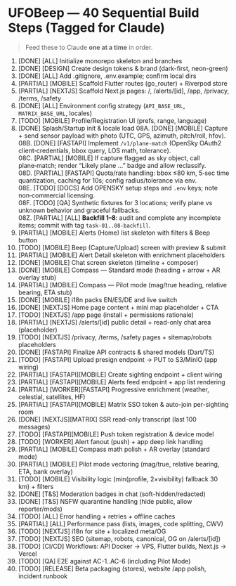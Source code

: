 # UFOBeep — 40 Sequential Build Steps (Tagged for Claude)

> Feed these to Claude **one at a time** in order.

01. [DONE] [ALL] Initialize monorepo skeleton and branches  
02. [DONE] [DESIGN] Create design tokens & brand (dark-first, neon-green)  
03. [DONE] [ALL] Add .gitignore, .env.example; confirm local dirs  
04. [PARTIAL] [MOBILE] Scaffold Flutter routes (go_router) + Riverpod store  
05. [PARTIAL] [NEXTJS] Scaffold Next.js pages: /, /alerts/[id], /app, /privacy, /terms, /safety  
06. [DONE] [ALL] Environment config strategy (`API_BASE_URL`, `MATRIX_BASE_URL`, locales)  
07. [TODO] [MOBILE] Profile/Registration UI (prefs, range, language)  
08. [DONE] Splash/Startup init & locale load
08A. [DONE] [MOBILE] Capture + send sensor payload with photo (UTC, GPS, azimuth, pitch/roll, hfov).  
08B. [DONE] [FASTAPI] Implement `/v1/plane-match` (OpenSky OAuth2 client‑credentials, bbox query, LOS math, tolerance).  
08C. [PARTIAL] [MOBILE] If capture flagged as sky object, call plane‑match; render “Likely plane …” badge and allow reclassify.  
08D. [PARTIAL] [FASTAPI] Quota/rate handling: bbox ≤80 km, 5‑sec time quantization, caching for 10s; config radius/tolerance via env.  
08E. [TODO] [DOCS] Add OPENSKY setup steps and `.env` keys; note non‑commercial licensing.  
08F. [TODO] [QA] Synthetic fixtures for 3 locations; verify plane vs unknown behavior and graceful fallbacks.  
08Z. [PARTIAL] [ALL] **Backfill 1–8**: audit and complete any incomplete items; commit with tag `task-01..08-backfill`.  
09. [PARTIAL] [MOBILE] Alerts (Home) list skeleton with filters & Beep button  
10. [TODO] [MOBILE] Beep (Capture/Upload) screen with preview & submit  
11. [PARTIAL] [MOBILE] Alert Detail skeleton with enrichment placeholders  
12. [DONE] [MOBILE] Chat screen skeleton (timeline + composer)  
13. [DONE] [MOBILE] Compass — Standard mode (heading + arrow + AR overlay stub)  
14. [PARTIAL] [MOBILE] Compass — Pilot mode (mag/true heading, relative bearing, ETA stub)  
15. [DONE] [MOBILE] i18n packs EN/ES/DE and live switch  
16. [DONE] [NEXTJS] Home page content + mini map placeholder + CTA  
17. [TODO] [NEXTJS] /app page (install + permissions rationale)  
18. [PARTIAL] [NEXTJS] /alerts/[id] public detail + read-only chat area (placeholder)  
19. [TODO] [NEXTJS] /privacy, /terms, /safety pages + sitemap/robots placeholders  
20. [DONE] [FASTAPI] Finalize API contracts & shared models (Dart/TS)  
21. [TODO] [FASTAPI] Upload presign endpoint → PUT to S3/MinIO (app wiring)  
22. [PARTIAL] [FASTAPI][MOBILE] Create sighting endpoint + client wiring  
23. [PARTIAL] [FASTAPI][MOBILE] Alerts feed endpoint + app list rendering  
24. [PARTIAL] [WORKER][FASTAPI] Progressive enrichment (weather, celestial, satellites, HF)  
25. [PARTIAL] [FASTAPI][MOBILE] Matrix SSO token & auto-join per-sighting room  
26. [DONE] [NEXTJS][MATRIX] SSR read-only transcript (last 100 messages)  
27. [TODO] [FASTAPI][MOBILE] Push token registration & device model  
28. [TODO] [WORKER] Alert fanout (push) + app deep link handling  
29. [PARTIAL] [MOBILE] Compass math polish + AR overlay (standard mode)  
30. [PARTIAL] [MOBILE] Pilot mode vectoring (mag/true, relative bearing, ETA, bank overlay)  
31. [TODO] [MOBILE] Visibility logic (min(profile, 2×visibility) fallback 30 km) + filters  
32. [DONE] [T&S] Moderation badges in chat (soft-hidden/redacted)  
33. [DONE] [T&S] NSFW quarantine handling (hide public, allow reporter/mods)  
34. [TODO] [ALL] Error handling + retries + offline caches  
35. [PARTIAL] [ALL] Performance pass (lists, images, code splitting, CWV)  
36. [TODO] [NEXTJS] i18n for site + localized meta/OG  
37. [TODO] [NEXTJS] SEO (sitemap, robots, canonical, OG on /alerts/[id])  
38. [TODO] [CI/CD] Workflows: API Docker → VPS, Flutter builds, Next.js → Vercel  
39. [TODO] [QA] E2E against AC-1..AC-6 (including Pilot Mode)  
40. [TODO] [RELEASE] Beta packaging (stores), website /app polish, incident runbook
